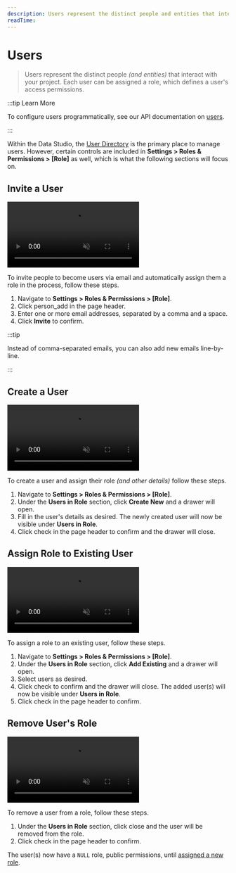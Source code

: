 ```yaml
---
description: Users represent the distinct people and entities that interact with your project.
readTime:
---
```


# Users

> Users represent the distinct people _(and entities)_ that interact with your project. Each user can be assigned a
> role, which defines a user's access permissions.

:::tip Learn More

To configure users programmatically, see our API documentation on [users](/reference/system/users).

:::

Within the Data Studio, the [User Directory](/user-guide/user-management/user-directory) is the primary place to manage
users. However, certain controls are included in **Settings > Roles & Permissions > [Role]** as well, which is what the
following sections will focus on.

## Invite a User

<video title="Invite a User" autoplay playsinline muted loop controls>
	<source src="https://cdn.directus.io/docs/v9/configuration/users-roles-permissions/users-20220909/invite-a-user-20220907A.mp4" type="video/mp4" />
</video>

To invite people to become users via email and automatically assign them a role in the process, follow these steps.

1. Navigate to **Settings > Roles & Permissions > [Role]**.
2. Click <span mi btn muted>person_add</span> in the page header.
3. Enter one or more email addresses, separated by a comma and a space.
4. Click **Invite** to confirm.

:::tip

Instead of comma-separated emails, you can also add new emails line-by-line.

:::

## Create a User

<video title="Create a User" autoplay playsinline muted loop controls>
	<source src="https://cdn.directus.io/docs/v9/configuration/users-roles-permissions/users-20220909/create-new-user-20220907A.mp4" type="video/mp4" />
</video>

To create a user and assign their role _(and other details)_ follow these steps.

1. Navigate to **Settings > Roles & Permissions > [Role]**.
2. Under the **Users in Role** section, click **Create New** and a drawer will open.
3. Fill in the user's details as desired. The newly created user will now be visible under **Users in Role**.
4. Click <span mi btn>check</span> in the page header to confirm and the drawer will close.

## Assign Role to Existing User

<video title="Add an Existing User" autoplay playsinline muted loop controls>
	<source src="https://cdn.directus.io/docs/v9/configuration/users-roles-permissions/users-20220909/assign-to-existing-role-20220909A.mp4" type="video/mp4" />
</video>

To assign a role to an existing user, follow these steps.

1. Navigate to **Settings > Roles & Permissions > [Role]**.
2. Under the **Users in Role** section, click **Add Existing** and a drawer will open.
3. Select users as desired.
4. Click <span mi btn>check</span> to confirm and the drawer will close. The added user(s) will now be visible under
   **Users in Role**.
5. Click <span mi btn>check</span> in the page header to confirm.

## Remove User's Role

<video title="Remove User from Role" autoplay playsinline muted loop controls>
	<source src="https://cdn.directus.io/docs/v9/configuration/users-roles-permissions/users-20220909/remove-user-role-20220908A.mp4" type="video/mp4" />
</video>

To remove a user from a role, follow these steps.

1. Under the **Users in Role** section, click <span mi icon dngr>close</span> and the user will be removed from the
   role.
2. Click <span mi btn>check</span> in the page header to confirm.

The user(s) now have a `NULL` role, public permissions, until [assigned a new role](#assign-role-to-existing-user).

